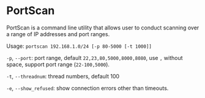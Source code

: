 # PortScan

PortScan is a command line utility that allows user to conduct scanning over a range of IP addresses and port ranges.

Usage: `portscan 192.168.1.0/24 [-p 80-5000 [-t 1000]]`

`-p`, `--port`: port range, default `22,23,80,5000,8000,8080`, use `,` without space, support port range (`22-100,5000`).

`-t`, `--threadnum`: thread numbers, default 100

`-e`, `--show_refused`: show connection errors other than timeouts.

